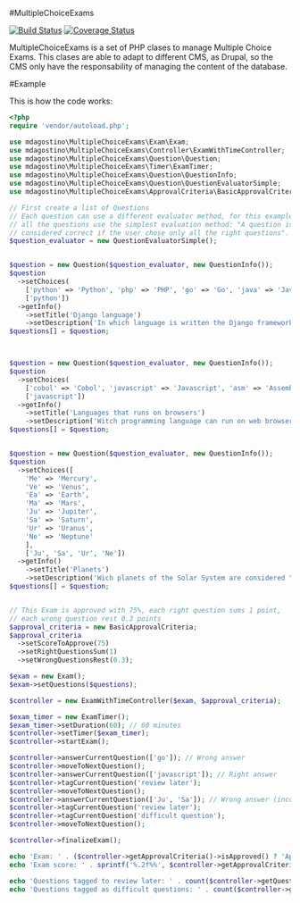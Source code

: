 #MultipleChoiceExams


[![Build Status](https://travis-ci.org/mariano-dagostino/MultipleChoiceExams.svg?branch=master)](https://travis-ci.org/mariano-dagostino/MultipleChoiceExams)
[![Coverage Status](https://coveralls.io/repos/mariano-dagostino/MultipleChoiceExams/badge.svg?branch=master&service=github)](https://coveralls.io/github/mariano-dagostino/MultipleChoiceExams?branch=master)


MultipleChoiceExams is a set of PHP clases to manage Multiple Choice Exams. This
clases are able to adapt to different CMS, as Drupal, so the CMS only have the
responsability of managing the content of the database.


#Example

This is how the code works:

```php
<?php
require 'vendor/autoload.php';

use mdagostino\MultipleChoiceExams\Exam\Exam;
use mdagostino\MultipleChoiceExams\Controller\ExamWithTimeController;
use mdagostino\MultipleChoiceExams\Question\Question;
use mdagostino\MultipleChoiceExams\Timer\ExamTimer;
use mdagostino\MultipleChoiceExams\Question\QuestionInfo;
use mdagostino\MultipleChoiceExams\Question\QuestionEvaluatorSimple;
use mdagostino\MultipleChoiceExams\ApprovalCriteria\BasicApprovalCriteria;

// First create a list of Questions
// Each question can use a different evaluator method, for this example,
// all the questions use the simplest evaluation method: "A question is
// considered correct if the user chose only all the right questions".
$question_evaluator = new QuestionEvaluatorSimple();


$question = new Question($question_evaluator, new QuestionInfo());
$question
  ->setChoices(
    ['python' => 'Python', 'php' => 'PHP', 'go' => 'Go', 'java' => 'Java'],
    ['python'])
  ->getInfo()
    ->setTitle('Django language')
    ->setDescription('In which language is written the Django framework');
$questions[] = $question;



$question = new Question($question_evaluator, new QuestionInfo());
$question
  ->setChoices(
    ['cobol' => 'Cobol', 'javascript' => 'Javascript', 'asm' => 'Assembler'],
    ['javascript'])
  ->getInfo()
    ->setTitle('Languages that runs on browsers')
    ->setDescription('Witch programming language can run on web browsers?');
$questions[] = $question;


$question = new Question($question_evaluator, new QuestionInfo());
$question
  ->setChoices([
    'Me' => 'Mercury',
    'Ve' => 'Venus',
    'Ea' => 'Earth',
    'Ma' => 'Mars',
    'Ju' => 'Jupiter',
    'Sa' => 'Saturn',
    'Ur' => 'Uranus',
    'Ne' => 'Neptune'
    ],
    ['Ju', 'Sa', 'Ur', 'Ne'])
  ->getInfo()
    ->setTitle('Planets')
    ->setDescription('Wich planets of the Solar System are considered "giant planets"?');
$questions[] = $question;


// This Exam is approved with 75%, each right question sums 1 point,
// each wrong question rest 0.3 points
$approval_criteria = new BasicApprovalCriteria;
$approval_criteria
  ->setScoreToApprove(75)
  ->setRightQuestionsSum(1)
  ->setWrongQuestionsRest(0.3);

$exam = new Exam();
$exam->setQuestions($questions);

$controller = new ExamWithTimeController($exam, $approval_criteria);

$exam_timer = new ExamTimer();
$exam_timer->setDuration(60); // 60 minutes
$controller->setTimer($exam_timer);
$controller->startExam();

$controller->answerCurrentQuestion(['go']); // Wrong answer
$controller->moveToNextQuestion();
$controller->answerCurrentQuestion(['javascript']); // Right answer
$controller->tagCurrentQuestion('review later');
$controller->moveToNextQuestion();
$controller->answerCurrentQuestion(['Ju', 'Sa']); // Wrong answer (incomplete)
$controller->tagCurrentQuestion('review later');
$controller->tagCurrentQuestion('difficult question');
$controller->moveToNextQuestion();

$controller->finalizeExam();

echo 'Exam: ' . ($controller->getApprovalCriteria()->isApproved() ? 'Approved' : ' Not Approved')  . PHP_EOL;
echo 'Exam score: ' . sprintf('%.2f%%', $controller->getApprovalCriteria()->getScore()) . PHP_EOL;

echo 'Questions tagged to review later: ' . count($controller->getQuestionsTagged('review later'))  . PHP_EOL;
echo 'Questions tagged as difficult questions: ' . count($controller->getQuestionsTagged('difficult question'))  . PHP_EOL;

```
